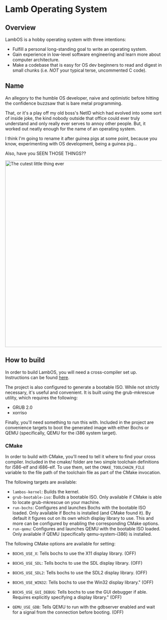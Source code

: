 Lamb Operating System
========

Overview
--------
LambOS is a hobby operating system with three intentions:
* Fulfill a personal long-standing goal to write an operating system.
* Gain experience in low-level software engineering and learn more about
  computer architecture.
* Make a codebase that is easy for OS dev beginners to read and digest
  in small chunks (i.e. *NOT* your typical terse, uncommented C code).

Name
----
An allegory to the humble OS developer, naive and optimistic before
hitting the confidence buzzsaw that is bare metal programming.

That, or it's a play off my old boss's NetID which had evolved into some
sort of inside joke, the kind nobody outside that office could ever
truly understand and only really ever serves to annoy other people. But,
it worked out neatly enough for the name of an operating system.

I think I'm going to rename it after guinea pigs at some point, because
you know, experimenting with OS development, being a guinea pig...

Also, have you SEEN THOSE THINGS??

<img src="https://i.redd.it/qnbtas3gw1n01.jpg"
     alt="The cutest little thing ever"
     title="It's a fuzzy potato with the most adorable face!"
     width=800 height=600 />

How to build
------------

In order to build LambOS, you will need a cross-compiler set up.
Instructions can be found [here](https://wiki.osdev.org/GCC_Cross-Compiler).

The project is also configured to generate a bootable ISO. While not
strictly necessary, it's useful and convenient. It is built using the
grub-mkrescue utility, which requires the following:

* GRUB 2.0
* xorriso

Finally, you'll need something to run this with. Included in the project
are convenience targets to boot the generated image with either Bochs or
QEMU (specifically, QEMU for the i386 system target).

### CMake

In order to build with CMake, you'll need to tell it where to find your
cross compiler. Included in the cmake/ folder are two simple toolchain
definitions for i586-elf and i686-elf. To use them, set the 
`CMAKE_TOOLCHAIN_FILE` variable to the file path of the toolchain file
as part of the CMake invocation.

The following targets are available:

* `lambos-kernel`: Builds the kernel.
* `grub-bootable-iso`: Builds a bootable ISO. Only available if CMake
    is able to locate grub-mkrescue on your machine.
* `run-bochs`: Configures and launches Bochs with the bootable ISO
    loaded. Only available if Bochs is installed (and CMake found it).
    By default it figures out on its own which display library to use.
    This and more can be configured by enabling the corresponding CMake
    options.
* `run-qemu`: Configures and launches QEMU with the bootable ISO loaded.
    Only available if QEMU (specifically qemu-system-i386) is installed.

The following CMake options are available for setting:

* `BOCHS_USE_X`: Tells bochs to use the X11 display library. (OFF)
* `BOCHS_USE_SDL`: Tells bochs to use the SDL display library. (OFF)
* `BOCHS_USE_SDL2`: Tells bochs to use the SDL2 display library. (OFF)
* `BOCHS_USE_WIN32`: Tells bochs to use the Win32 display library." (OFF)
* `BOCHS_USE_GUI_DEBUG`: Tells bochs to use the GUI debugger if able.
    Requires explicitly specifying a display library." (OFF)

* `QEMU_USE_GDB`: Tells QEMU to run with the gdbserver enabled and wait
    for a signal from the connection before booting. (OFF)
